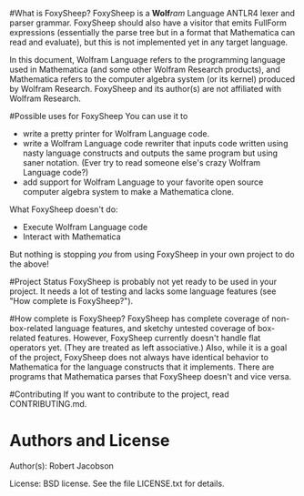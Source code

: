 #What is FoxySheep?
FoxySheep is a **Wolf**_ram_ Language ANTLR4 lexer and parser grammar. FoxySheep should also have a visitor that emits FullForm expressions (essentially the parse tree but in a format that Mathematica can read and evaluate), but this is not implemented yet in any target language.

In this document, Wolfram Language refers to the programming language used in Mathematica (and some other Wolfram Research products), and Mathematica refers to the computer algebra system (or its kernel) produced by Wolfram Research. FoxySheep and its author(s) are not affiliated with Wolfram Research.

#Possible uses for FoxySheep
You can use it to

* write a pretty printer for Wolfram Language code.
* write a Wolfram Language code rewriter that inputs code written using nasty language constructs and outputs the same program but using saner notation. (Ever try to read someone else's crazy Wolfram Language code?)
* add support for Wolfram Language to your favorite open source computer algebra system to make a Mathematica clone.

What FoxySheep doesn't do:

* Execute Wolfram Language code
* Interact with Mathematica

But nothing is stopping *you* from using FoxySheep in your own project to do the above!

#Project Status
FoxySheep is probably not yet ready to be used in your project. It needs a lot of testing and lacks some language features (see "How complete is FoxySheep?").

#How complete is FoxySheep?
FoxySheep has complete coverage of non-box-related language features, and sketchy untested coverage of box-related features. However, FoxySheep currently doesn't handle flat operators yet. (They are treated as left associative.) Also, while it is a goal of the project, FoxySheep does not always have identical behavior to Mathematica for the language constructs that it implements. There are programs that Mathematica parses that FoxySheep doesn't and vice versa.

#Contributing
If you want to contribute to the project, read CONTRIBUTING.md.

# Authors and License
Author(s): Robert Jacobson 

License: BSD license. See the file LICENSE.txt for details.